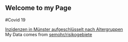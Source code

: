 ## Welcome to my Page

#Covid 19

[Inzidenzen in Münster aufgeschlüsselt nach Altergruppen](Inzidenzen_Altergruppen.html)  
My Data comes from [semohr/risikogebiete](https://github.com/semohr/risikogebiete_deutschland)
